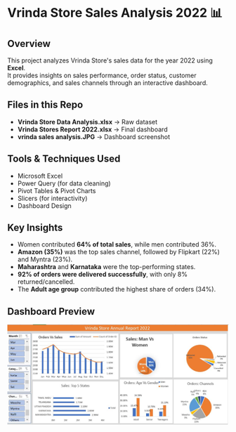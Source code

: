# Vrinda Store Sales Analysis 2022 📊

## Overview
This project analyzes Vrinda Store's sales data for the year 2022 using **Excel**.  
It provides insights on sales performance, order status, customer demographics, and sales channels through an interactive dashboard.

## Files in this Repo
- **Vrinda Store Data Analysis.xlsx** → Raw dataset  
- **Vrinda Stores Report 2022.xlsx** → Final dashboard  
- **vrinda sales analysis.JPG** → Dashboard screenshot  

## Tools & Techniques Used
- Microsoft Excel  
- Power Query (for data cleaning)  
- Pivot Tables & Pivot Charts  
- Slicers (for interactivity)  
- Dashboard Design  

## Key Insights
- Women contributed **64% of total sales**, while men contributed 36%.  
- **Amazon (35%)** was the top sales channel, followed by Flipkart (22%) and Myntra (23%).  
- **Maharashtra** and **Karnataka** were the top-performing states.  
- **92% of orders were delivered successfully**, with only 8% returned/cancelled.  
- The **Adult age group** contributed the highest share of orders (34%).  

## Dashboard Preview
![Dashboard Screenshot](vrinda%20sales%20analysis.JPG)
